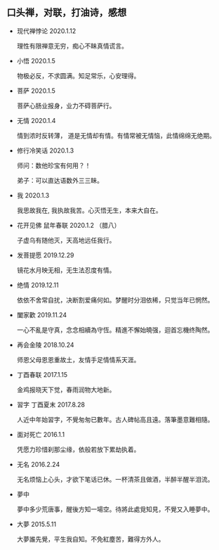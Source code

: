 ## 口头禅，对联，打油诗，感想 

* 现代禅悖论 2020.1.12

  理性有限禅意无穷，痴心不眛真情谎言。

* 小悟 2020.1.5

  物极必反，不求圆满。知足常乐，心安理得。

* 菩萨 2020.1.5

  菩萨心肠业报身，业力不碍菩萨行。

* 无情 2020.1.4

  情到浓时反转薄， 道是无情却有情。有情常被无情恼，此情绵绵无绝期。
  
* 修行冷笑话 2020.1.3
  
  师问：数他珍宝有何用？！

  弟子：可以直达语数外三三眛。
  
* 我 2020.1.3

  我思故我在, 我执故我苦。心灭悟无生，本来大自在。

* 花开见佛 鼠年春联 2020.1.2 （腊八）

  子虚乌有随他灭，天高地远任我行。

* 发菩提愿 2019.12.29

  镜花水月映无相，无生法忍度有情。

* 绝情 2019.12.11

  依依不舍常自扰，决断割爱痛何如。梦醒时分泪依稀，只觉当年已惘然。
 
* 闔家歡 2019.11.24

  一心不亂是守真，念念相續為守恆。精進不懈始曉强，迴首忘機终陶然。
  
* 再会金陵 2018.10.24

  师恩父母恩恩重故土，友情手足情情系天涯。

* 丁酉春联 2017.1.15
  
  金鸡报晓天下觉，春雨润物大地新。

* 習字 丁酉夏末 2017.8.28

  人近中年始習字，不覺匆匆已數年。古人碑帖高且遠。落筆墨意難相隨。

* 面对死亡 2016.1.1
  
  凭愿力珍惜刹那尘缘，依般若放下累劫执着。

* 无名 2016.2.24

  无名烦恼上心头，才欲下笔话已休。一杯清茶且做酒，半醉半醒半泪流。
  
* 夢中
  
  夢中多少荒唐事，醒後方知一場空。待將此處覓知見，不覺又入睡夢中。
  
* 大夢 2015.5.11
  
  大夢誰先覺，平生我自知。不免紅塵苦，難得方外人。  
